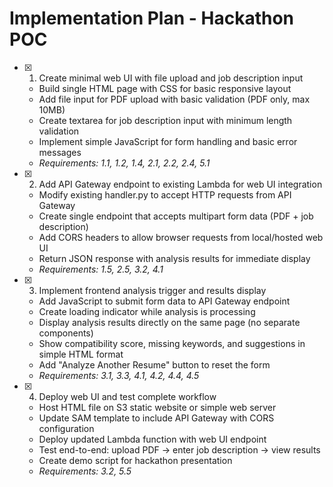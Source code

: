 # Implementation Plan - Hackathon POC

- [x] 1. Create minimal web UI with file upload and job description input





  - Build single HTML page with CSS for basic responsive layout
  - Add file input for PDF upload with basic validation (PDF only, max 10MB)
  - Create textarea for job description input with minimum length validation
  - Implement simple JavaScript for form handling and basic error messages
  - _Requirements: 1.1, 1.2, 1.4, 2.1, 2.2, 2.4, 5.1_

- [x] 2. Add API Gateway endpoint to existing Lambda for web UI integration





  - Modify existing handler.py to accept HTTP requests from API Gateway
  - Create single endpoint that accepts multipart form data (PDF + job description)
  - Add CORS headers to allow browser requests from local/hosted web UI
  - Return JSON response with analysis results for immediate display
  - _Requirements: 1.5, 2.5, 3.2, 4.1_

- [x] 3. Implement frontend analysis trigger and results display





  - Add JavaScript to submit form data to API Gateway endpoint
  - Create loading indicator while analysis is processing
  - Display analysis results directly on the same page (no separate components)
  - Show compatibility score, missing keywords, and suggestions in simple HTML format
  - Add "Analyze Another Resume" button to reset the form
  - _Requirements: 3.1, 3.3, 4.1, 4.2, 4.4, 4.5_

- [x] 4. Deploy web UI and test complete workflow






  - Host HTML file on S3 static website or simple web server
  - Update SAM template to include API Gateway with CORS configuration
  - Deploy updated Lambda function with web UI endpoint
  - Test end-to-end: upload PDF → enter job description → view results
  - Create demo script for hackathon presentation
  - _Requirements: 3.2, 5.5_